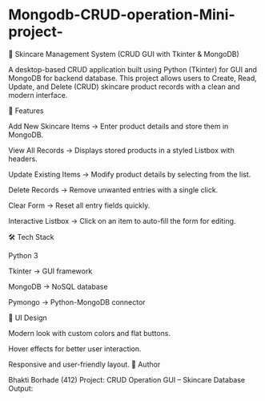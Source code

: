 # Mongodb-CRUD-operation-Mini-project-
🧴 Skincare Management System (CRUD GUI with Tkinter & MongoDB)

A desktop-based CRUD application built using Python (Tkinter) for GUI and MongoDB for backend database.
This project allows users to Create, Read, Update, and Delete (CRUD) skincare product records with a clean and modern interface.

🚀 Features

Add New Skincare Items → Enter product details and store them in MongoDB.

View All Records → Displays stored products in a styled Listbox with headers.

Update Existing Items → Modify product details by selecting from the list.

Delete Records → Remove unwanted entries with a single click.

Clear Form → Reset all entry fields quickly.

Interactive Listbox → Click on an item to auto-fill the form for editing.

🛠️ Tech Stack

Python 3

Tkinter → GUI framework

MongoDB → NoSQL database

Pymongo → Python-MongoDB connector

🎨 UI Design

Modern look with custom colors and flat buttons.

Hover effects for better user interaction.

Responsive and user-friendly layout.
👤 Author

Bhakti Borhade (412)
Project: CRUD Operation GUI – Skincare Database
Output:

